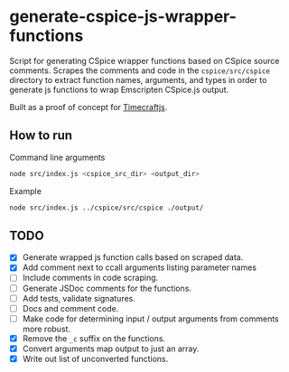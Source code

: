 # generate-cspice-js-wrapper-functions
Script for generating CSpice wrapper functions based on CSpice source comments. Scrapes the comments and code in the `cspice/src/cspice` directory to extract function names, arguments, and types in order to generate js functions to wrap Emscripten CSpice.js output.

Built as a proof of concept for [Timecraftjs](https://github.com/NASA-AMMOS/timecraftjs).

## How to run

Command line arguments

```sh
node src/index.js <cspice_src_dir> <output_dir>
```

Example

```sh
node src/index.js ../cspice/src/cspice ./output/
```

## TODO

- [x] Generate wrapped js function calls based on scraped data.
- [x] Add comment next to ccall arguments listing parameter names
- [ ] Include comments in code scraping.
- [ ] Generate JSDoc comments for the functions.
- [ ] Add tests, validate signatures.
- [ ] Docs and comment code.
- [ ] Make code for determining input / output arguments from comments more robust.
- [x] Remove the `_c` suffix on the functions.
- [x] Convert arguments map output to just an array.
- [x] Write out list of unconverted functions.
